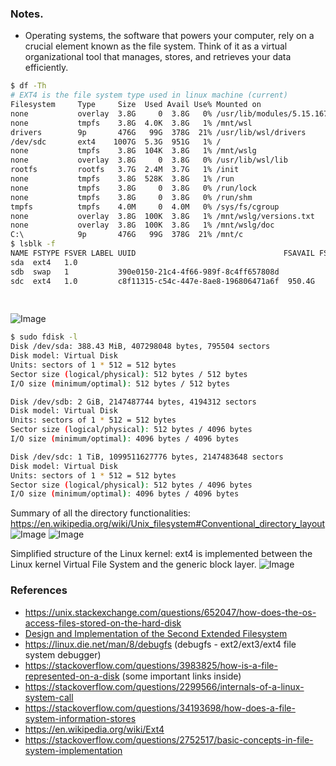 ### Notes.

- Operating systems, the software that powers your computer, rely on a crucial element known as the file system. Think of it as a virtual organizational tool that manages, stores, and retrieves your data efficiently.
```bash
$ df -Th
# EXT4 is the file system type used in linux machine (current)
Filesystem     Type     Size  Used Avail Use% Mounted on
none           overlay  3.8G     0  3.8G   0% /usr/lib/modules/5.15.167.4-microsoft-standard-WSL2
none           tmpfs    3.8G  4.0K  3.8G   1% /mnt/wsl
drivers        9p       476G   99G  378G  21% /usr/lib/wsl/drivers
/dev/sdc       ext4    1007G  5.3G  951G   1% /
none           tmpfs    3.8G  104K  3.8G   1% /mnt/wslg
none           overlay  3.8G     0  3.8G   0% /usr/lib/wsl/lib
rootfs         rootfs   3.7G  2.4M  3.7G   1% /init
none           tmpfs    3.8G  528K  3.8G   1% /run
none           tmpfs    3.8G     0  3.8G   0% /run/lock
none           tmpfs    3.8G     0  3.8G   0% /run/shm
tmpfs          tmpfs    4.0M     0  4.0M   0% /sys/fs/cgroup
none           overlay  3.8G  100K  3.8G   1% /mnt/wslg/versions.txt
none           overlay  3.8G  100K  3.8G   1% /mnt/wslg/doc
C:\            9p       476G   99G  378G  21% /mnt/c
$ lsblk -f
NAME FSTYPE FSVER LABEL UUID                                 FSAVAIL FSUSE% MOUNTPOINTS
sda  ext4   1.0
sdb  swap   1           390e0150-21c4-4f66-989f-8c4ff657808d                [SWAP]
sdc  ext4   1.0         c8f11315-c54c-447e-8ae8-196806471a6f  950.4G     1% /var/lib/docker
                                                                            /mnt/wslg/distro
                                                                            /
```
![Image](https://github.com/user-attachments/assets/82493809-b96b-4608-a8b8-d624f4719929)
```bash
$ sudo fdisk -l
Disk /dev/sda: 388.43 MiB, 407298048 bytes, 795504 sectors
Disk model: Virtual Disk
Units: sectors of 1 * 512 = 512 bytes
Sector size (logical/physical): 512 bytes / 512 bytes
I/O size (minimum/optimal): 512 bytes / 512 bytes

Disk /dev/sdb: 2 GiB, 2147487744 bytes, 4194312 sectors
Disk model: Virtual Disk
Units: sectors of 1 * 512 = 512 bytes
Sector size (logical/physical): 512 bytes / 4096 bytes
I/O size (minimum/optimal): 4096 bytes / 4096 bytes

Disk /dev/sdc: 1 TiB, 1099511627776 bytes, 2147483648 sectors
Disk model: Virtual Disk
Units: sectors of 1 * 512 = 512 bytes
Sector size (logical/physical): 512 bytes / 4096 bytes
I/O size (minimum/optimal): 4096 bytes / 4096 bytes
```
Summary of all the directory functionalities: https://en.wikipedia.org/wiki/Unix_filesystem#Conventional_directory_layout
![Image](https://github.com/user-attachments/assets/385e13e8-f2e2-4228-8b47-13c9601c450a)
![Image](https://github.com/user-attachments/assets/69734236-7413-4c06-8f68-c184fd66ccdb)

Simplified structure of the Linux kernel: ext4 is implemented between the Linux kernel Virtual File System and the generic block layer.
![Image](https://github.com/user-attachments/assets/d5ea81f8-bc89-4f16-93f2-fac65eecb8cb)

### References
- https://unix.stackexchange.com/questions/652047/how-does-the-os-access-files-stored-on-the-hard-disk
- [Design and Implementation of the Second Extended Filesystem](https://e2fsprogs.sourceforge.net/ext2intro.html)
- https://linux.die.net/man/8/debugfs (debugfs - ext2/ext3/ext4 file system debugger)
- https://stackoverflow.com/questions/3983825/how-is-a-file-represented-on-a-disk (some important links inside)
- https://stackoverflow.com/questions/2299566/internals-of-a-linux-system-call
- https://stackoverflow.com/questions/34193698/how-does-a-file-system-information-stores
- https://en.wikipedia.org/wiki/Ext4
- https://stackoverflow.com/questions/2752517/basic-concepts-in-file-system-implementation
